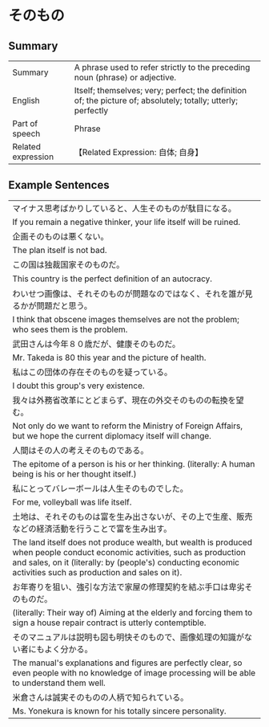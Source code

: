# そのもの

## Summary

<table><tr>   <td>Summary</td>   <td>A phrase used to refer strictly to the preceding noun (phrase) or adjective.</td></tr><tr>   <td>English</td>   <td>Itself; themselves; very; perfect; the definition of; the picture of; absolutely; totally; utterly; perfectly</td></tr><tr>   <td>Part of speech</td>   <td>Phrase</td></tr><tr>   <td>Related expression</td>   <td>【Related Expression: 自体; 自身】</td></tr></table>

## Example Sentences

<table><tr><td>マイナス思考ばかりしていると、人生そのものが駄目になる。</td></tr><tr><td>If you remain a negative thinker, your life itself will be ruined.</td></tr><tr><td>企画そのものは悪くない。</td></tr><tr><td>The plan itself is not bad.</td></tr><tr><td>この国は独裁国家そのものだ。</td></tr><tr><td>This country is the perfect deﬁnition of an autocracy.</td></tr><tr><td>わいせつ画像は、それそのものが問題なのではなく、それを誰が見るかが問題だと思う。</td></tr><tr><td>I think that obscene images themselves are not the problem; who sees them is the problem.</td></tr><tr><td>武田さんは今年８０歳だが、健康そのものだ。</td></tr><tr><td>Mr. Takeda is 80 this year and the picture of health.</td></tr><tr><td>私はこの団体の存在そのものを疑っている。</td></tr><tr><td>I doubt this group's very existence.</td></tr><tr><td>我々は外務省改革にとどまらず、現在の外交そのものの転換を望む。</td></tr><tr><td>Not only do we want to reform the Ministry of Foreign Affairs, but we hope the current diplomacy itself will change.</td></tr><tr><td>人間はその人の考えそのものである。</td></tr><tr><td>The epitome of a person is his or her thinking. (literally: A human being is his or her thought itself.)</td></tr><tr><td>私にとってバレーボールは人生そのものでした。</td></tr><tr><td>For me, volleyball was life itself.</td></tr><tr><td>土地は、それそのものは富を生み出さないが、その上で生産、販売などの経済活動を行うことで富を生み出す。</td></tr><tr><td>The land itself does not produce wealth, but wealth is produced when people conduct economic activities, such as production and sales, on it (literally: by (people's) conducting economic activities such as production and sales on it).</td></tr><tr><td>お年寄りを狙い、強引な方法で家屋の修理契約を結ぶ手口は卑劣そのものだ。</td></tr><tr><td>(literally: Their way of) Aiming at the elderly and forcing them to sign a house repair contract is utterly contemptible.</td></tr><tr><td>そのマニュアルは説明も図も明快そのもので、画像処理の知識がない者にもよく分かる。</td></tr><tr><td>The manual's explanations and figures are perfectly clear, so even people with no knowledge of image processing will be able to understand them well.</td></tr><tr><td>米倉さんは誠実そのものの人柄で知られている。</td></tr><tr><td>Ms. Yonekura is known for his totally sincere personality.</td></tr></table>

